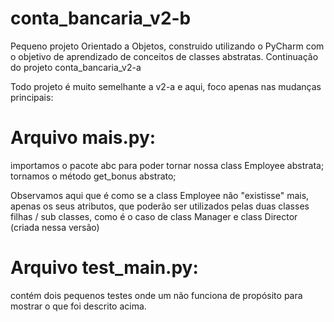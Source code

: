 # conta_bancaria_v2-b

Pequeno projeto Orientado a Objetos, construido utilizando o PyCharm com o objetivo de aprendizado de conceitos de classes abstratas. 
Continuação do projeto conta_bancaria_v2-a

Todo projeto é muito semelhante a v2-a e aqui, foco apenas nas mudanças principais:

# Arquivo mais.py:
 importamos o pacote abc para poder tornar nossa class Employee abstrata;
 tornamos o método get_bonus abstrato;
 
 Observamos aqui que é como se a class Employee não "existisse" mais, apenas os seus atributos, que poderão ser utilizados pelas duas classes
 filhas / sub classes, como é o caso de class Manager e class Director (criada nessa versão) 
 
 # Arquivo test_main.py:
 contém dois pequenos testes onde um não funciona de propósito para mostrar o que foi descrito acima. 
